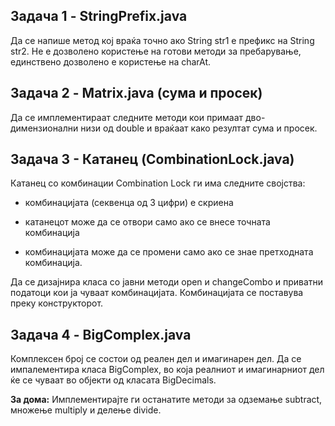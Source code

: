 ## Задача 1 - StringPrefix.java

Да се напише метод кој враќа точно ако String str1 е префикс на String str2. Не е дозволено користење на готови методи
за пребарување, единствено дозволено е користење на charAt.

## Задача 2 - Matrix.java (сума и просек)

Да се имплементираат следните методи кои примаат дво-димензионални низи од double и враќаат како резултат сума и просек.

## Задача 3 - Катанец (CombinationLock.java)

Катанец со комбинации Combination Lock ги има следните својства:

* комбинацијата (секвенца од 3 цифри) е скриена

* катанецот може да се отвори само ако се внесе точната комбинација

* комбинацијата може да се промени само ако се знае претходната комбинација.

Да се дизајнира класа со јавни методи open и changeCombo и приватни податоци кои ја чуваат комбинацијата. Комбинацијата
се поставува преку конструкторот.

## Задача 4 - BigComplex.java

Комплексен број се состои од реален дел и имагинарен дел. Да се импалементира класа BigComplex, во која реалниот и
имагинарниот дел ќе се чуваат во објекти од класата BigDecimals.

**За дома:**
Имплементирајте ги останатите методи за одземање subtract, множење multiply и делење divide.